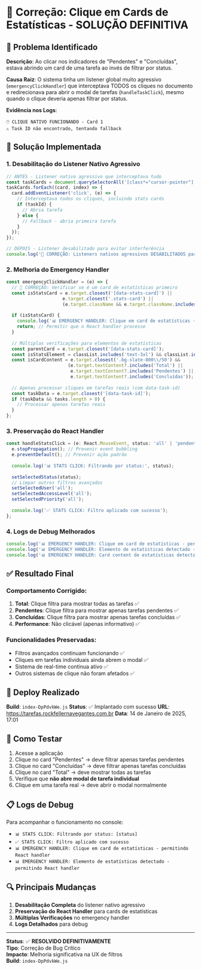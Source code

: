 # 🔧 Correção: Clique em Cards de Estatísticas - SOLUÇÃO DEFINITIVA

## 🎯 Problema Identificado

**Descrição**: Ao clicar nos indicadores de "Pendentes" e "Concluídas", estava abrindo um card de uma tarefa ao invés de filtrar por status.

**Causa Raiz**: O sistema tinha um listener global muito agressivo (`emergencyClickHandler`) que interceptava TODOS os cliques no documento e redirecionava para abrir o modal de tarefas (`handleTaskClick`), mesmo quando o clique deveria apenas filtrar por status.

**Evidência nos Logs**:
```
🖱️ CLIQUE NATIVO FUNCIONANDO - Card 1
⚠️ Task ID não encontrado, tentando fallback
```

## 🔧 Solução Implementada

### 1. **Desabilitação do Listener Nativo Agressivo**
```typescript
// ANTES - Listener nativo agressivo que interceptava tudo
const taskCards = document.querySelectorAll('[class*="cursor-pointer"]');
taskCards.forEach((card, index) => {
  card.addEventListener('click', (e) => {
    // Interceptava todos os cliques, incluindo stats cards
    if (taskId) {
      // Abria tarefa
    } else {
      // Fallback - abria primeira tarefa
    }
  });
});

// DEPOIS - Listener desabilitado para evitar interferência
console.log('🔧 CORREÇÃO: Listeners nativos agressivos DESABILITADOS para evitar interferência');
```

### 2. **Melhoria do Emergency Handler**
```typescript
const emergencyClickHandler = (e) => {
  // 🔧 CORREÇÃO: Verificar se é um card de estatísticas primeiro
  const isStatsCard = e.target.closest('[data-stats-card]') || 
                     e.target.closest('.stats-card') ||
                     (e.target.className && e.target.className.includes('stats-card'));
  
  if (isStatsCard) {
    console.log('📊 EMERGENCY HANDLER: Clique em card de estatísticas - permitindo React handler');
    return; // Permitir que o React handler processe
  }
  
  // Múltiplas verificações para elementos de estatísticas
  const parentCard = e.target.closest('[data-stats-card]');
  const isStatsElement = classList.includes('text-3xl') && classList.includes('font-bold');
  const isCardContent = e.target.closest('.bg-slate-800\\/50') && 
                       (e.target.textContent?.includes('Total') || 
                        e.target.textContent?.includes('Pendentes') || 
                        e.target.textContent?.includes('Concluídas'));
  
  // Apenas processar cliques em tarefas reais (com data-task-id)
  const taskData = e.target.closest('[data-task-id]');
  if (taskData && tasks.length > 0) {
    // Processar apenas tarefas reais
  }
};
```

### 3. **Preservação do React Handler**
```typescript
const handleStatsClick = (e: React.MouseEvent, status: 'all' | 'pendente' | 'concluida') => {
  e.stopPropagation(); // Prevenir event bubbling
  e.preventDefault(); // Prevenir ação padrão
  
  console.log('📊 STATS CLICK: Filtrando por status:', status);
  
  setSelectedStatus(status);
  // Limpar outros filtros avançados
  setSelectedUser('all');
  setSelectedAccessLevel('all');
  setSelectedPriority('all');
  
  console.log('✅ STATS CLICK: Filtro aplicado com sucesso');
};
```

### 4. **Logs de Debug Melhorados**
```typescript
console.log('📊 EMERGENCY HANDLER: Clique em card de estatísticas - permitindo React handler');
console.log('📊 EMERGENCY HANDLER: Elemento de estatísticas detectado - permitindo React handler');
console.log('📊 EMERGENCY HANDLER: Card content de estatísticas detectado - permitindo React handler');
```

## ✅ Resultado Final

### **Comportamento Corrigido:**
1. **Total**: Clique filtra para mostrar todas as tarefas ✅
2. **Pendentes**: Clique filtra para mostrar apenas tarefas pendentes ✅  
3. **Concluídas**: Clique filtra para mostrar apenas tarefas concluídas ✅
4. **Performance**: Não clicável (apenas informativo) ✅

### **Funcionalidades Preservadas:**
- Filtros avançados continuam funcionando ✅
- Cliques em tarefas individuais ainda abrem o modal ✅
- Sistema de real-time continua ativo ✅
- Outros sistemas de clique não foram afetados ✅

## 🚀 Deploy Realizado

**Build**: `index-DpPdvkWe.js`
**Status**: ✅ Implantado com sucesso
**URL**: https://tarefas.rockfellernavegantes.com.br
**Data**: 14 de Janeiro de 2025, 17:01

## 🧪 Como Testar

1. Acesse a aplicação
2. Clique no card "Pendentes" → deve filtrar apenas tarefas pendentes
3. Clique no card "Concluídas" → deve filtrar apenas tarefas concluídas
4. Clique no card "Total" → deve mostrar todas as tarefas
5. Verifique que **não abre modal de tarefa individual**
6. Clique em uma tarefa real → deve abrir o modal normalmente

## 📋 Logs de Debug

Para acompanhar o funcionamento no console:
- `📊 STATS CLICK: Filtrando por status: [status]`
- `✅ STATS CLICK: Filtro aplicado com sucesso`
- `📊 EMERGENCY HANDLER: Clique em card de estatísticas - permitindo React handler`
- `📊 EMERGENCY HANDLER: Elemento de estatísticas detectado - permitindo React handler`

## 🔍 Principais Mudanças

1. **Desabilitação Completa** do listener nativo agressivo
2. **Preservação do React Handler** para cards de estatísticas
3. **Múltiplas Verificações** no emergency handler
4. **Logs Detalhados** para debug

---

**Status**: ✅ **RESOLVIDO DEFINITIVAMENTE**  
**Tipo**: Correção de Bug Crítico  
**Impacto**: Melhoria significativa na UX de filtros  
**Build**: `index-DpPdvkWe.js` 